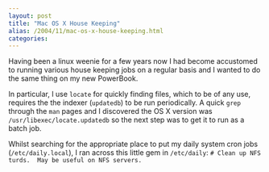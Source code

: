 ```yaml
---
layout: post
title: "Mac OS X House Keeping"
alias: /2004/11/mac-os-x-house-keeping.html
categories:
---
```

Having been a linux weenie for a few years now I had become accustomed to running various house keeping jobs on a regular basis and I wanted to do the same thing on my new PowerBook.

In particular, I use `locate` for quickly finding files, which to be of any use, requires the the indexer (`updatedb`) to be run periodically. A quick `grep` through the `man` pages and I discovered the OS X version was `/usr/libexec/locate.updatedb` so the next step was to get it to run as a batch job.

Whilst searching for the appropriate place to put my daily system cron jobs (`/etc/daily.local`), I ran across this little gem in `/etc/daily`: `# Clean up NFS turds.  May be useful on NFS servers.`
